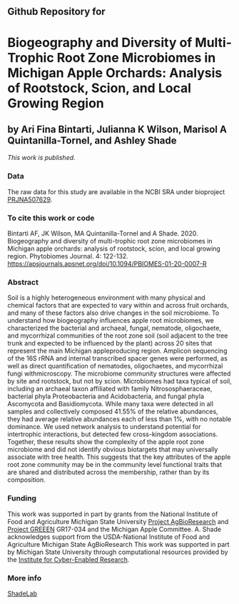 ## Github Repository for
# Biogeography and Diversity of Multi-Trophic Root Zone Microbiomes in Michigan Apple Orchards: Analysis of Rootstock, Scion, and Local Growing Region
## by Ari Fina Bintarti, Julianna K Wilson, Marisol A Quintanilla-Tornel, and Ashley Shade


<i>This work is published.</i>


### Data
The raw data for this study are available in the NCBI SRA under bioproject [PRJNA507629](https://www.ncbi.nlm.nih.gov/sra/?term=PRJNA507629).


### To cite this work or code
Bintarti AF, JK Wilson, MA Quintanilla-Tornel and A Shade.  2020.  Biogeography and diversity of multi-trophic root zone microbiomes in Michigan apple orchards:  analysis of rootstock, scion, and local growing region.  Phytobiomes Journal. 4: 122-132. https://apsjournals.apsnet.org/doi/10.1094/PBIOMES-01-20-0007-R


### Abstract
Soil is a highly heterogeneous environment with many physical and chemical factors that are expected to vary within and across fruit orchards, and many of these factors also drive changes in the soil microbiome. To understand how biogeography influences apple root microbiomes, we characterized the bacterial and archaeal, fungal, nematode, oligochaete, and mycorrhizal communities of the root zone soil (soil adjacent to the tree trunk and expected to be influenced by the plant) across 20 sites that represent the main Michigan appleproducing region. Amplicon sequencing of the 16S rRNA and internal transcribed spacer genes were performed, as well as direct quantification of nematodes, oligochaetes, and mycorrhizal fungi withmicroscopy. The microbiome community structures were affected by site and rootstock, but not by scion. Microbiomes had taxa typical of soil, including an archaeal taxon affiliated with family Nitrososphaeraceae, bacterial phyla Proteobacteria and Acidobacteria, and fungal phyla Ascomycota and Basidiomycota. While many taxa were detected in all samples and collectively composed 41.55% of the relative abundances, they had average relative abundances each of less than 1%, with no notable dominance. We used network analysis to understand potential for intertrophic interactions, but detected few cross-kingdom associations. Together, these results show the complexity of the apple root zone microbiome and did not identify obvious biotargets that may universally associate with tree health. This suggests that the key attributes of the apple root zone community may be in the community level functional traits that are shared and distributed across the membership, rather than by its composition.

### Funding
This work was supported in part by grants from the National Institute of Food and Agriculture Michigan State University [Project AgBioResearch](agbioresearch.msu.edu) and [Project GREEEN](https://www.canr.msu.edu/project-greeen/) GR17-034 and the Michigan Apple Committee. A. Shade acknowledges support from the USDA-National Institute of Food and Agriculture Michigan State AgBioResearch This work was supported in part by Michigan State University through computational resources provided by the [Institute for Cyber-Enabled Research](https://icer.msu.edu/).


### More info
[ShadeLab](http://ashley17061.wixsite.com/shadelab/home)

